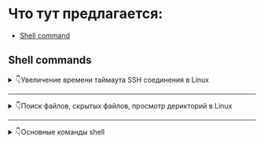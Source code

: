 # Что тут предлагается:
- [Shell command](#shell-commands)

## Shell commands 

<details> 
<summary>👇Увеличение времени таймаута SSH соединения в Linux</summary>
<hr>

Здесь находится конфигурационный файл для ssh:

`sudo nano /etc/ssh/sshd_config`

Необходимые настройки:

**ClientAliveInterval**
> Задает интервал (в секундах), с которым сервер SSH отправляет клиенту сообщение keepalive (сигнал, отправляемый для проверки активности клиента

**ClientAliveCountMax**
> Определяет количество keepalive-сообщений, которые могут быть отправлены клиенту без получения ответа

Общее время таймаута SSH-соединения определяется такой формулой

**Timeout time = ClientAliveInterval * ClientAliveCountMax**

После изменения настроека необходимо перезагрузить служку `ssh`:

`sudo systemctl reload sshd`

</details>
<hr>
<details> 
<summary>👇Поиск файлов, скрытых файлов, просмотр дерикторий в Linux </summary>
<hr>
В основном для просмотра каталогов и директорий используется команда:

`ls [OPTIONS][FILE|FOLDER]`

На месте **[OPTIONS]** задаем желаемую опцию, а затем ссылаемся на файл **[FILE]** или директорию **[FOLDER]**. Если при вводе не указывать наименование директории, то по умолчанию вы получите перечисление содержимого директории, с которой вы работаете в настоящий момент.

Простые примеры:

- `ls -la`

> Выведется длинный список всех файлов (даже скрытых) в текущей директории

- `ls -la /var/www/site.local`

> Тут выведется список всех файлов из **/var/www/site.local**

Если надо увидеть только скрытые файлы, то можно комбинировать поток вывода ls свместе с grep:
`ls -a | grep "^\."`

<h3>Универсальная команда</h3>

`ls -lha`

Распишем основные опции:

- -a – отображение всего содержимого директории, включая скрытые файлы (их имена начинаются с точки).

- -l – вывести длинный список с подробной информацией.

- -р – если объект является директорией, то при выводе в конце названия отобразиться слэш.

- -h – для преобразования значений размера файлов в нужный формат. Автоматически размер файлов отображается в байтах без указания единицы измерения.

- -A – отображение всех файлов, кроме скрытых.

- --author – получение информации об авторе.

- -b – вывод имени файла, даже если в нем содержатся служебные символы, которые не видны при печати.

- -B – не выводить на экран резервные копии. Распознать резервную копию можно по знаку тильды ~ в конце имени.

- -с – вывод файлов с сортировкой по времени внесения последнего изменения. По умолчанию новые файлы расположены первыми в колонке.

- -С – вывод файлов колонками.

- -d – вывод сведений о директории без вывода ее содержимого.

- -f – отключение сортировки.

- -F – включить видимость типа объекта. Узнать тип объекта можно по присвоенному символу, который отображается в конце названия файла.

- --full-time – вывод информации в полном объеме, включая время в формате ISO.

- -i – отобразить inode, в котором находится файл.

- -g – аналогичная с командой -l, но без вывода имени владельца.

- -m – разделение элементов списка запятой.

- -1 (единица) – в каждой отдельной строке отображать информацию только по одному объекту.

- -n – при выводе объектов названия оставлять без кавычек.

- --color – данная опция позволяет использовать или отключить окрашивание объектов при выводе на экран. В качестве переменных можно использовать три значения, одно из которых – автоматический цветной вывод:

`--color=autо/ always/ never`

- -R – отобразить список из подкаталогов путем рекурсивного вывода.

- -S – вывод отсортированных файлов в зависимости от их размера. Объекты будут располагаться по списку от большего по размеру к меньшему.

- -Sr – команда, противоположная предыдущей: файлы выводятся от меньшего к большему.

- -u – сортировка объектов в зависимости от времени последнего доступа.

<hr>

Утилита `find` предоставляет пользователю возможность поиска файлов и каталогов в системе на основе определенных критериев. Чтобы задать собственный шаблон, используйте опцию -name. По умолчанию команда ищет объекты рекурсивно. Если Вы хотите ограничить поиск определенной глубиной, введите дополнительно параметр -maxdepth и его значение. Для примера найдем скрытые файлы и директории только на верхнем уровне иерархии текущего каталога (то есть — игнорируя содержимое дочерних папок):

`find . -maxdepth 1 -name ".*"`

Также в эту команду можно дописать параметр -type, который позволяет пользователю выбрать тип объекта для поиска (файл f, директория d и т.д.):

`find . -maxdepth 1 -type d -name ".*"`
`find . -maxdepth 1 -type f -name ".*"`
</details>

<hr>
<details> 
<summary>👇Основные команды shell </summary>
<hr>

- <h3>pwd</h3>

> Возвращает имя текущей директории

- <h3>cd</h3>

> Позволяет перейти в другую директорию

Большинство оболочек поддерживают автодополнение, так что такой вариант **worth**:

`cd Pro<TAB key>`

- <h3>cp</h3>

> Вы можете скопировать или сделать дубликаты некоторых файлов

Чтобы скопировать файл file1.txt во второй файл, например для резервного копирования, используйте:

`cp file1.txt file1.txt.bak`

Чтобы скопировать файл в другую директорию, используйте:

`cp file1.txt ./backups/`

> ./ означает «текущий каталог», поэтому «backups» находятся в текущем рабочем каталоге.

- <h3>mv</h3>

> Позволяет переместить файл

`mv file1.txt file1.txt.bak`

> Чтобы переместить файл в другую директорию:

`mv file1.txt ./backups/`

- <h3>mkdir</h3>

> Эта команда просто создаст каталог

`mkdir Projects`

У этой команды есть один удобный аргумент -p. Когда вы используете его, любые промежуточные каталоги, которые еще не существуют, также будут созданы. Если хотите создать свой первый проект внутри «Projects» напрямую, можете сделать это с помощью:

`mkdir -p Projects/my_first_project`

- <h3>touch</h3>

> Позволяет создать файл

`touch app.log`

- <h3>rmdir</h3>

> Поволяет удалить директорию. Так же поддерживает флаг -p **(Как и mkdir)** для рекурсивного удаления

`rmdir Projects`

`rmdir -p Projects/my_first_project`

- <h3>df</h3>

> Позволяет узнать информацию о распределении места в системе. Показывает свободное пространство на диске (disk free)

- -a, --all - отобразить все файловые системы, в том числе виртуальные, псевдо и недоступные;
- -B - изменить размер одного блока перед выводом данных, например, можно использовать BM, чтобы вывести все данные в мегабайтах;
- -h - выводить размеры в читаемом виде, в мегабайтах или гигабайтах;
- -H - выводить все размеры в гигабайтах;
- -i - выводить информацию об inode;
- -k - выводить размеры в килобайтах;
- --output - использовать специальный формат вывода, если не задано, выводит все поля. Доступны такие варианты: 'source', 'fstype', 'itotal', 'iused', 'iavail', 'ipcent', 'size', 'used', 'avail', 'pcent', 'file' и 'target';
- -P - использовать формат вывода POSIX;
- --total - выводить всю информацию про использованное и доступное место;
- -t, --type - выводить информацию только про указанные файловые системы;
- -x - выводить информацию обо всех, кроме указанных файловых систем;

Самый удобный вариант:

``` df -ha ```

</details>